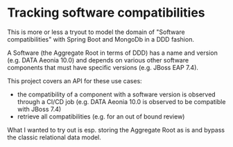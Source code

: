# Tracking software compatibilities

This is more or less a tryout to model the domain of "Software compatibilities" with Spring Boot and MongoDb in a DDD
fashion.

A Software (the Aggregate Root in terms of DDD) has a name and version (e.g. DATA Aeonia 10.0) and depends on various
other software components that must have specific versions (e.g. JBoss EAP 7.4).

This project covers an API for these use cases:

* the compatibility of a component with a software version is observed through a CI/CD job (e.g. DATA Aeonia 10.0 is
  observed to be compatible with JBoss 7.4)
* retrieve all compatibilities (e.g. for an out of bound review)

What I wanted to try out is esp. storing the Aggregate Root as is and bypass the classic relational data model.   